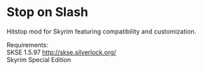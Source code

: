 # Stop on Slash
Hitstop mod for Skyrim featuring compatibility and customization.

Requirements:<br/>
SKSE 1.5.97 http://skse.silverlock.org/ <br/>
Skyrim Special Edition
